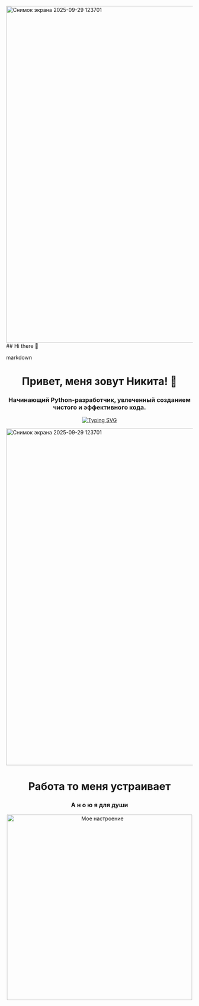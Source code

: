 <img width="682" height="908" alt="Снимок экрана 2025-09-29 123701" src="https://github.com/user-attachments/assets/39f83b25-7864-413b-8881-2e8e670e04b9" />## Hi there 👋

<!--
**pavlukevicnikita0-dot/pavlukevicnikita0-dot** is a ✨ _special_ ✨ repository because its `README.md` (this file) appears on your GitHub profile.

Here are some ideas to get you started:

- 🔭 I’m currently working on ...
- 🌱 I’m currently learning ...
- 👯 I’m looking to collaborate on ...
- 🤔 I’m looking for help with ...
- 💬 Ask me about ...
- 📫 How to reach me: ...
- 😄 Pronouns: ...
- ⚡ Fun fact: ...
-->markdown
<h1 align="center">Привет, меня зовут Никита! 👋</h1>
<h3 align="center">Начинающий Python-разработчик, увлеченный созданием чистого и эффективного кода.</h3>

<p align="center">
  <a href="https://git.io/typing-svg"><img src="https://readme-typing-svg.demolab.com?font=Fira+Code&pause=1000&color=22D3F7&center=true&vCenter=true&width=435&lines=Python+Developer;Open+Source+Enthusiast;Always+learning+new+things" alt="Typing SVG" /></a>
</p>
<img width="682" height="908" alt="Снимок экрана 2025-09-29 123701" src="https://github.com/user-attachments/assets/5c01d130-d8c5-4d99-9efa-8d9931cfc3ae" />
<h1 align="center">Работа то меня устраивает</h1>
<h3 align="center"><b>А н о ю я для души</b></h3>

<p align="center">
  <img src="Снимок%20экрана%202025-09-29%20123701.png" alt="Мое настроение" width="500"/>
</p>

